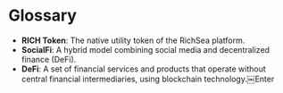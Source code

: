 # Glossary

- **RICH Token**: The native utility token of the RichSea platform.
- **SocialFi**: A hybrid model combining social media and decentralized finance (DeFi).
- **DeFi**: A set of financial services and products that operate without central financial intermediaries, using blockchain technology.￼Enter
